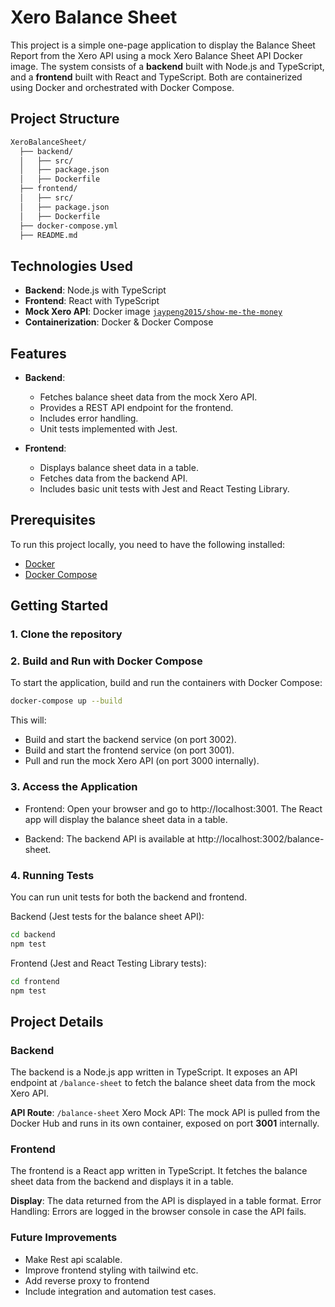 # Xero Balance Sheet

This project is a simple one-page application to display the Balance Sheet Report from the Xero API using a mock Xero Balance Sheet API Docker image. The system consists of a **backend** built with Node.js and TypeScript, and a **frontend** built with React and TypeScript. Both are containerized using Docker and orchestrated with Docker Compose.

## Project Structure
```bash
XeroBalanceSheet/
  ├── backend/
  │   ├── src/
  │   ├── package.json
  │   ├── Dockerfile
  ├── frontend/
  │   ├── src/
  │   ├── package.json
  │   ├── Dockerfile
  ├── docker-compose.yml
  ├── README.md
```

## Technologies Used

- **Backend**: Node.js with TypeScript
- **Frontend**: React with TypeScript
- **Mock Xero API**: Docker image [`jaypeng2015/show-me-the-money`](https://hub.docker.com/r/jaypeng2015/show-me-the-money)
- **Containerization**: Docker & Docker Compose

## Features

- **Backend**:
  - Fetches balance sheet data from the mock Xero API.
  - Provides a REST API endpoint for the frontend.
  - Includes error handling.
  - Unit tests implemented with Jest.
  
- **Frontend**:
  - Displays balance sheet data in a table.
  - Fetches data from the backend API.
  - Includes basic unit tests with Jest and React Testing Library.

## Prerequisites

To run this project locally, you need to have the following installed:

- [Docker](https://www.docker.com/)
- [Docker Compose](https://docs.docker.com/compose/)

## Getting Started

### 1. Clone the repository

### 2. Build and Run with Docker Compose

To start the application, build and run the containers with Docker Compose:

```bash
docker-compose up --build
```

This will:

 - Build and start the backend service (on port 3002).
 - Build and start the frontend service (on port 3001).
 - Pull and run the mock Xero API (on port 3000 internally).

### 3. Access the Application

 - Frontend: Open your browser and go to http://localhost:3001.
The React app will display the balance sheet data in a table.

 - Backend: The backend API is available at http://localhost:3002/balance-sheet.

### 4. Running Tests

You can run unit tests for both the backend and frontend.

Backend (Jest tests for the balance sheet API):
```bash
cd backend
npm test
```
Frontend (Jest and React Testing Library tests):
```bash
cd frontend
npm test
```

## Project Details
### Backend
The backend is a Node.js app written in TypeScript. It exposes an API endpoint at `/balance-sheet` to fetch the balance sheet data from the mock Xero API.

**API Route**: `/balance-sheet`
Xero Mock API: The mock API is pulled from the Docker Hub and runs in its own container, exposed on port **3001** internally.
### Frontend
The frontend is a React app written in TypeScript. It fetches the balance sheet data from the backend and displays it in a table.

**Display**: The data returned from the API is displayed in a table format.
Error Handling: Errors are logged in the browser console in case the API fails.

### Future Improvements
 - Make Rest api scalable.
 - Improve frontend styling with tailwind etc.
 - Add reverse proxy to frontend
 - Include integration and automation test cases.